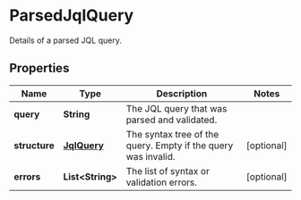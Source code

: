 

# ParsedJqlQuery

Details of a parsed JQL query.
## Properties

Name | Type | Description | Notes
------------ | ------------- | ------------- | -------------
**query** | **String** | The JQL query that was parsed and validated. | 
**structure** | [**JqlQuery**](JqlQuery.md) | The syntax tree of the query. Empty if the query was invalid. |  [optional]
**errors** | **List&lt;String&gt;** | The list of syntax or validation errors. |  [optional]



